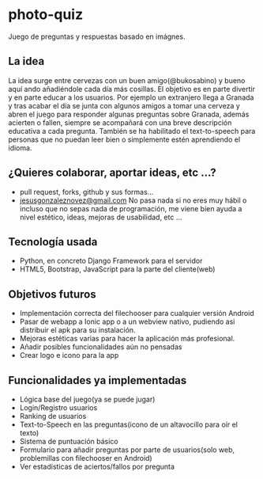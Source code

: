 # photo-quiz
Juego de preguntas y respuestas basado en imágnes.

## La idea
La idea surge entre cervezas con un buen amigo(@bukosabino) y bueno aquí ando añadiéndole cada día
más cosillas. El objetivo es en parte divertir y en parte educar a los usuarios.
Por ejemplo un extranjero llega a Granada y tras acabar el día se junta con algunos amigos a tomar
una cerveza y abren el juego para responder algunas preguntas sobre Granada, además acierten
o fallen, siempre se acompañará con una breve descripción educativa a cada pregunta. También se ha habilitado
el text-to-speech para personas que no puedan leer bien o simplemente estén aprendiendo el idioma.

## ¿Quieres colaborar, aportar ideas, etc ...?
* pull request, forks, github y sus formas...
* jesusgonzaleznovez@gmail.com
No pasa nada si no eres muy hábil o incluso que no sepas nada de programación,
me viene bien ayuda a nivel estético, ideas, mejoras de usabilidad, etc ...

## Tecnología usada
* Python, en concreto Django Framework para el servidor
* HTML5, Bootstrap, JavaScript para la parte del cliente(web)

## Objetivos futuros
* Implementación correcta del filechooser para cualquier versión Android
* Pasar de webapp a Ionic app o a un webview nativo, pudiendo asi distribuir el apk para su instalación.
* Mejoras estéticas varias para hacer la aplicación más profesional.
* Añadir posibles funcionalidades aún no pensadas
* Crear logo e icono para la app

## Funcionalidades ya implementadas
* Lógica base del juego(ya se puede jugar)
* Login/Registro usuarios
* Ranking de usuarios
* Text-to-Speech en las preguntas(icono de un altavocillo para oír el texto)
* Sistema de puntuación básico
* Formulario para añadir preguntas por parte de usuarios(solo web, problemillas con filechooser en Android)
* Ver estadísticas de aciertos/fallos por pregunta
